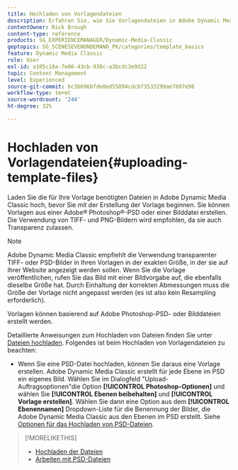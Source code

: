 ```yaml
---
title: Hochladen von Vorlagendateien
description: Erfahren Sie, wie Sie Vorlagendateien in Adobe Dynamic Media Classic hochladen.
contentOwner: Rick Brough
content-type: reference
products: SG_EXPERIENCEMANAGER/Dynamic-Media-Classic
geptopics: SG_SCENESEVENONDEMAND_PK/categories/template_basics
feature: Dynamic Media Classic
role: User
exl-id: a105c18a-7e06-43cb-938c-a3bcdc3e9d22
topic: Content Management
level: Experienced
source-git-commit: bc3b696bfde0ed55894cdcbf3533299ae7697e98
workflow-type: tm+mt
source-wordcount: '244'
ht-degree: 32%

---
```


# Hochladen von Vorlagendateien{#uploading-template-files}

Laden Sie die für Ihre Vorlage benötigten Dateien in Adobe Dynamic Media Classic hoch, bevor Sie mit der Erstellung der Vorlage beginnen. Sie können Vorlagen aus einer Adobe® Photoshop®-PSD oder einer Bilddatei erstellen. Die Verwendung von TIFF- und PNG-Bildern wird empfohlen, da sie auch Transparenz zulassen.

>[!NOTE]
>
>Adobe Dynamic Media Classic empfiehlt die Verwendung transparenter TIFF- oder PSD-Bilder in Ihren Vorlagen in der exakten Größe, in der sie auf Ihrer Website angezeigt werden sollen. Wenn Sie die Vorlage veröffentlichen, rufen Sie das Bild mit einer Bildvorgabe auf, die ebenfalls dieselbe Größe hat. Durch Einhaltung der korrekten Abmessungen muss die Größe der Vorlage nicht angepasst werden (es ist also kein Resampling erforderlich).

Vorlagen können basierend auf Adobe Photoshop-PSD- oder Bilddateien erstellt werden. 

Detaillierte Anweisungen zum Hochladen von Dateien finden Sie unter [Dateien hochladen](uploading-files.md#uploading_files). Folgendes ist beim Hochladen von Vorlagendateien zu beachten:

* Wenn Sie eine PSD-Datei hochladen, können Sie daraus eine Vorlage erstellen. Adobe Dynamic Media Classic erstellt für jede Ebene im PSD ein eigenes Bild. Wählen Sie im Dialogfeld &quot;Upload-Auftragsoptionen&quot;die Option **[!UICONTROL Photoshop-Optionen]** und wählen Sie **[!UICONTROL Ebenen beibehalten]** und **[!UICONTROL Vorlage erstellen]**. Wählen Sie dann eine Option aus dem **[!UICONTROL Ebenennamen]** Dropdown-Liste für die Benennung der Bilder, die Adobe Dynamic Media Classic aus den Ebenen im PSD erstellt.
Siehe [Optionen für das Hochladen von PSD-Dateien](psd-files.md#psd_upload_options).
<!-- THERE IS NO LONGER AN IMAGE EDITING OPTIONS MENU * If you are uploading images, you can create a mask from its clipping path. This option applies to images created with image-editing applications in which a clipping path was created. In the Upload Job Options dialog box, select Image Editing Options and select the Create Mask From Clipping Path option. 
See [Image editing options at upload](image-editing-options-upload.md#image-editing-options-at-upload). -->

>[!MORELIKETHIS]
>
>* [Hochladen der Dateien](uploading-files.md#uploading_your_files)
>* [Arbeiten mit PSD-Dateien](psd-files.md#working_with_psd_files)
